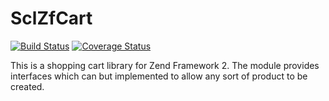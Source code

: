 SclZfCart
=========

[![Build Status](https://travis-ci.org/SCLInternet/SclZfCart.png?branch=master)](https://travis-ci.org/SCLInternet/SclZfCart)
[![Coverage Status](https://coveralls.io/repos/SCLInternet/SclZfCart/badge.png)](https://coveralls.io/r/SCLInternet/SclZfCart)

This is a shopping cart library for Zend Framework 2. The module provides
interfaces which can but implemented to allow any sort of product to be created.
